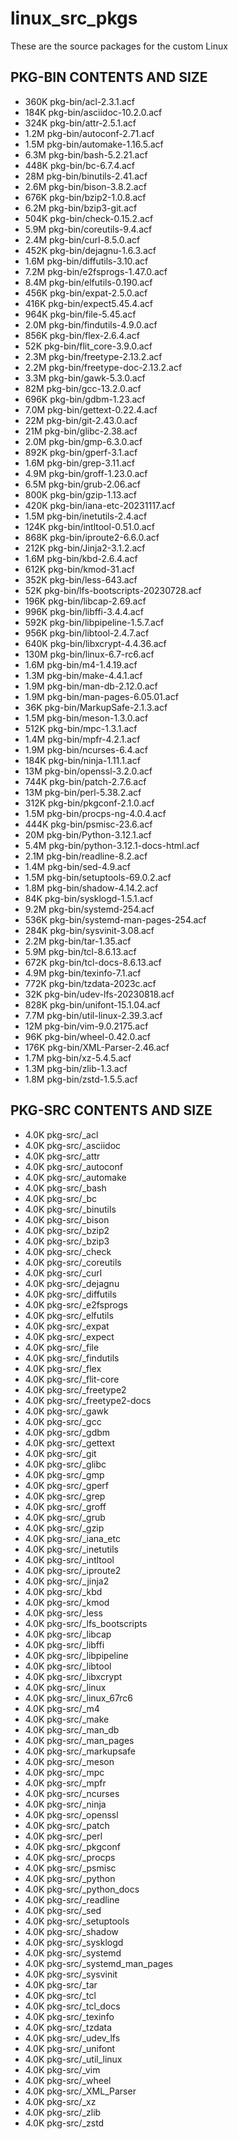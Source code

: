 # linux_src_pkgs
These are the source packages for the custom Linux

PKG-BIN CONTENTS AND SIZE
--------------------------
- 360K	pkg-bin/acl-2.3.1.acf
- 184K	pkg-bin/asciidoc-10.2.0.acf
- 324K	pkg-bin/attr-2.5.1.acf
- 1.2M	pkg-bin/autoconf-2.71.acf
- 1.5M	pkg-bin/automake-1.16.5.acf
- 6.3M	pkg-bin/bash-5.2.21.acf
- 448K	pkg-bin/bc-6.7.4.acf
- 28M	pkg-bin/binutils-2.41.acf
- 2.6M	pkg-bin/bison-3.8.2.acf
- 676K	pkg-bin/bzip2-1.0.8.acf
- 6.2M	pkg-bin/bzip3-git.acf
- 504K	pkg-bin/check-0.15.2.acf
- 5.9M	pkg-bin/coreutils-9.4.acf
- 2.4M	pkg-bin/curl-8.5.0.acf
- 452K	pkg-bin/dejagnu-1.6.3.acf
- 1.6M	pkg-bin/diffutils-3.10.acf
- 7.2M	pkg-bin/e2fsprogs-1.47.0.acf
- 8.4M	pkg-bin/elfutils-0.190.acf
- 456K	pkg-bin/expat-2.5.0.acf
- 416K	pkg-bin/expect5.45.4.acf
- 964K	pkg-bin/file-5.45.acf
- 2.0M	pkg-bin/findutils-4.9.0.acf
- 856K	pkg-bin/flex-2.6.4.acf
- 52K	pkg-bin/flit_core-3.9.0.acf
- 2.3M	pkg-bin/freetype-2.13.2.acf
- 2.2M	pkg-bin/freetype-doc-2.13.2.acf
- 3.3M	pkg-bin/gawk-5.3.0.acf
- 82M	pkg-bin/gcc-13.2.0.acf
- 696K	pkg-bin/gdbm-1.23.acf
- 7.0M	pkg-bin/gettext-0.22.4.acf
- 22M	pkg-bin/git-2.43.0.acf
- 21M	pkg-bin/glibc-2.38.acf
- 2.0M	pkg-bin/gmp-6.3.0.acf
- 892K	pkg-bin/gperf-3.1.acf
- 1.6M	pkg-bin/grep-3.11.acf
- 4.9M	pkg-bin/groff-1.23.0.acf
- 6.5M	pkg-bin/grub-2.06.acf
- 800K	pkg-bin/gzip-1.13.acf
- 420K	pkg-bin/iana-etc-20231117.acf
- 1.5M	pkg-bin/inetutils-2.4.acf
- 124K	pkg-bin/intltool-0.51.0.acf
- 868K	pkg-bin/iproute2-6.6.0.acf
- 212K	pkg-bin/Jinja2-3.1.2.acf
- 1.6M	pkg-bin/kbd-2.6.4.acf
- 612K	pkg-bin/kmod-31.acf
- 352K	pkg-bin/less-643.acf
- 52K	pkg-bin/lfs-bootscripts-20230728.acf
- 196K	pkg-bin/libcap-2.69.acf
- 996K	pkg-bin/libffi-3.4.4.acf
- 592K	pkg-bin/libpipeline-1.5.7.acf
- 956K	pkg-bin/libtool-2.4.7.acf
- 640K	pkg-bin/libxcrypt-4.4.36.acf
- 130M	pkg-bin/linux-6.7-rc6.acf
- 1.6M	pkg-bin/m4-1.4.19.acf
- 1.3M	pkg-bin/make-4.4.1.acf
- 1.9M	pkg-bin/man-db-2.12.0.acf
- 1.9M	pkg-bin/man-pages-6.05.01.acf
- 36K	pkg-bin/MarkupSafe-2.1.3.acf
- 1.5M	pkg-bin/meson-1.3.0.acf
- 512K	pkg-bin/mpc-1.3.1.acf
- 1.4M	pkg-bin/mpfr-4.2.1.acf
- 1.9M	pkg-bin/ncurses-6.4.acf
- 184K	pkg-bin/ninja-1.11.1.acf
- 13M	pkg-bin/openssl-3.2.0.acf
- 744K	pkg-bin/patch-2.7.6.acf
- 13M	pkg-bin/perl-5.38.2.acf
- 312K	pkg-bin/pkgconf-2.1.0.acf
- 1.5M	pkg-bin/procps-ng-4.0.4.acf
- 444K	pkg-bin/psmisc-23.6.acf
- 20M	pkg-bin/Python-3.12.1.acf
- 5.4M	pkg-bin/python-3.12.1-docs-html.acf
- 2.1M	pkg-bin/readline-8.2.acf
- 1.4M	pkg-bin/sed-4.9.acf
- 1.5M	pkg-bin/setuptools-69.0.2.acf
- 1.8M	pkg-bin/shadow-4.14.2.acf
- 84K	pkg-bin/sysklogd-1.5.1.acf
- 9.2M	pkg-bin/systemd-254.acf
- 536K	pkg-bin/systemd-man-pages-254.acf
- 284K	pkg-bin/sysvinit-3.08.acf
- 2.2M	pkg-bin/tar-1.35.acf
- 5.9M	pkg-bin/tcl-8.6.13.acf
- 672K	pkg-bin/tcl-docs-8.6.13.acf
- 4.9M	pkg-bin/texinfo-7.1.acf
- 772K	pkg-bin/tzdata-2023c.acf
- 32K	pkg-bin/udev-lfs-20230818.acf
- 828K	pkg-bin/unifont-15.1.04.acf
- 7.7M	pkg-bin/util-linux-2.39.3.acf
- 12M	pkg-bin/vim-9.0.2175.acf
- 96K	pkg-bin/wheel-0.42.0.acf
- 176K	pkg-bin/XML-Parser-2.46.acf
- 1.7M	pkg-bin/xz-5.4.5.acf
- 1.3M	pkg-bin/zlib-1.3.acf
- 1.8M	pkg-bin/zstd-1.5.5.acf

PKG-SRC CONTENTS AND SIZE
-------------------------
- 4.0K	pkg-src/_acl
- 4.0K	pkg-src/_asciidoc
- 4.0K	pkg-src/_attr
- 4.0K	pkg-src/_autoconf
- 4.0K	pkg-src/_automake
- 4.0K	pkg-src/_bash
- 4.0K	pkg-src/_bc
- 4.0K	pkg-src/_binutils
- 4.0K	pkg-src/_bison
- 4.0K	pkg-src/_bzip2
- 4.0K	pkg-src/_bzip3
- 4.0K	pkg-src/_check
- 4.0K	pkg-src/_coreutils
- 4.0K	pkg-src/_curl
- 4.0K	pkg-src/_dejagnu
- 4.0K	pkg-src/_diffutils
- 4.0K	pkg-src/_e2fsprogs
- 4.0K	pkg-src/_elfutils
- 4.0K	pkg-src/_expat
- 4.0K	pkg-src/_expect
- 4.0K	pkg-src/_file
- 4.0K	pkg-src/_findutils
- 4.0K	pkg-src/_flex
- 4.0K	pkg-src/_flit-core
- 4.0K	pkg-src/_freetype2
- 4.0K	pkg-src/_freetype2-docs
- 4.0K	pkg-src/_gawk
- 4.0K	pkg-src/_gcc
- 4.0K	pkg-src/_gdbm
- 4.0K	pkg-src/_gettext
- 4.0K	pkg-src/_git
- 4.0K	pkg-src/_glibc
- 4.0K	pkg-src/_gmp
- 4.0K	pkg-src/_gperf
- 4.0K	pkg-src/_grep
- 4.0K	pkg-src/_groff
- 4.0K	pkg-src/_grub
- 4.0K	pkg-src/_gzip
- 4.0K	pkg-src/_iana_etc
- 4.0K	pkg-src/_inetutils
- 4.0K	pkg-src/_intltool
- 4.0K	pkg-src/_iproute2
- 4.0K	pkg-src/_jinja2
- 4.0K	pkg-src/_kbd
- 4.0K	pkg-src/_kmod
- 4.0K	pkg-src/_less
- 4.0K	pkg-src/_lfs_bootscripts
- 4.0K	pkg-src/_libcap
- 4.0K	pkg-src/_libffi
- 4.0K	pkg-src/_libpipeline
- 4.0K	pkg-src/_libtool
- 4.0K	pkg-src/_libxcrypt
- 4.0K	pkg-src/_linux
- 4.0K	pkg-src/_linux_67rc6
- 4.0K	pkg-src/_m4
- 4.0K	pkg-src/_make
- 4.0K	pkg-src/_man_db
- 4.0K	pkg-src/_man_pages
- 4.0K	pkg-src/_markupsafe
- 4.0K	pkg-src/_meson
- 4.0K	pkg-src/_mpc
- 4.0K	pkg-src/_mpfr
- 4.0K	pkg-src/_ncurses
- 4.0K	pkg-src/_ninja
- 4.0K	pkg-src/_openssl
- 4.0K	pkg-src/_patch
- 4.0K	pkg-src/_perl
- 4.0K	pkg-src/_pkgconf
- 4.0K	pkg-src/_procps
- 4.0K	pkg-src/_psmisc
- 4.0K	pkg-src/_python
- 4.0K	pkg-src/_python_docs
- 4.0K	pkg-src/_readline
- 4.0K	pkg-src/_sed
- 4.0K	pkg-src/_setuptools
- 4.0K	pkg-src/_shadow
- 4.0K	pkg-src/_sysklogd
- 4.0K	pkg-src/_systemd
- 4.0K	pkg-src/_systemd_man_pages
- 4.0K	pkg-src/_sysvinit
- 4.0K	pkg-src/_tar
- 4.0K	pkg-src/_tcl
- 4.0K	pkg-src/_tcl_docs
- 4.0K	pkg-src/_texinfo
- 4.0K	pkg-src/_tzdata
- 4.0K	pkg-src/_udev_lfs
- 4.0K	pkg-src/_unifont
- 4.0K	pkg-src/_util_linux
- 4.0K	pkg-src/_vim
- 4.0K	pkg-src/_wheel
- 4.0K	pkg-src/_XML_Parser
- 4.0K	pkg-src/_xz
- 4.0K	pkg-src/_zlib
- 4.0K	pkg-src/_zstd

